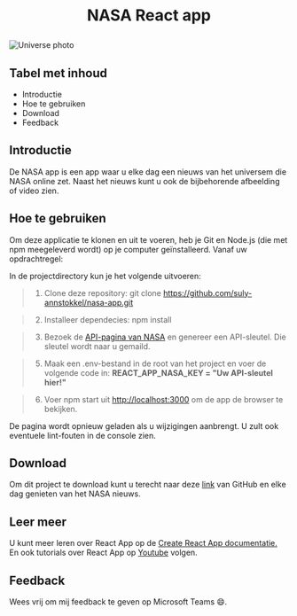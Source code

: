 # <p align="center"> NASA React app</p>
![Universe photo](../nasa-apod/src/Component/images/md-bg.png)


## Tabel met inhoud
* Introductie
* Hoe te gebruiken
* Download
* Feedback 

## Introductie
De NASA app is een app waar u elke dag een nieuws van het universem die NASA online zet. Naast het nieuws kunt u ook de bijbehorende afbeelding of video zien.

## Hoe te gebruiken
Om deze applicatie te klonen en uit te voeren, heb je Git en Node.js (die met npm meegeleverd wordt) op je computer geïnstalleerd. Vanaf uw opdrachtregel:


In de projectdirectory kun je het volgende uitvoeren:

>1. Clone deze repository:
git clone https://github.com/suly-annstokkel/nasa-app.git

> 2. Installeer dependecies:
npm install 

> 3. Bezoek de [API-pagina van NASA](https://api.nasa.gov/) en genereer een API-sleutel. Die sleutel wordt naar u gemaild.

> 5. Maak een .env-bestand in de root van het project en voer de volgende code in: **REACT_APP_NASA_KEY = "Uw API-sleutel hier!"**

> 6. Voer npm start uit [http://localhost:3000](http://localhost:3000) om de app de browser te bekijken.

De pagina wordt opnieuw geladen als u wijzigingen aanbrengt. U zult ook eventuele lint-fouten in de console zien.



## Download 
Om dit project te download kunt u terecht naar deze [link](https://github.com/suly-annstokkel/nasa-app.git) van GitHub en elke dag genieten van het NASA nieuws. 

## Leer meer
U kunt meer leren over React App op de [Create React App documentatie.](https://create-react-app.dev/docs/getting-started/) En ook tutorials over React App op [Youtube](https://www.youtube.com/) volgen. 

## Feedback 
Wees vrij om mij feedback te geven op Microsoft Teams :smile:. 